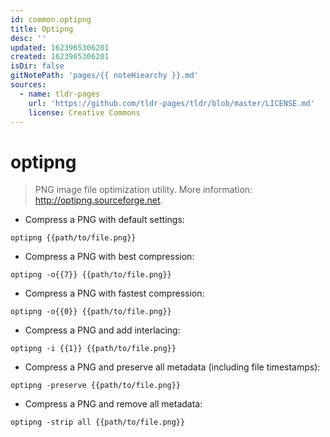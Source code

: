 ```yaml
---
id: common.optipng
title: Optipng
desc: ''
updated: 1623965306201
created: 1623965306201
isDir: false
gitNotePath: 'pages/{{ noteHiearchy }}.md'
sources:
  - name: tldr-pages
    url: 'https://github.com/tldr-pages/tldr/blob/master/LICENSE.md'
    license: Creative Commons
---
```

# optipng

> PNG image file optimization utility.
> More information: <http://optipng.sourceforge.net>.

- Compress a PNG with default settings:

`optipng {{path/to/file.png}}`

- Compress a PNG with best compression:

`optipng -o{{7}} {{path/to/file.png}}`

- Compress a PNG with fastest compression:

`optipng -o{{0}} {{path/to/file.png}}`

- Compress a PNG and add interlacing:

`optipng -i {{1}} {{path/to/file.png}}`

- Compress a PNG and preserve all metadata (including file timestamps):

`optipng -preserve {{path/to/file.png}}`

- Compress a PNG and remove all metadata:

`optipng -strip all {{path/to/file.png}}`

